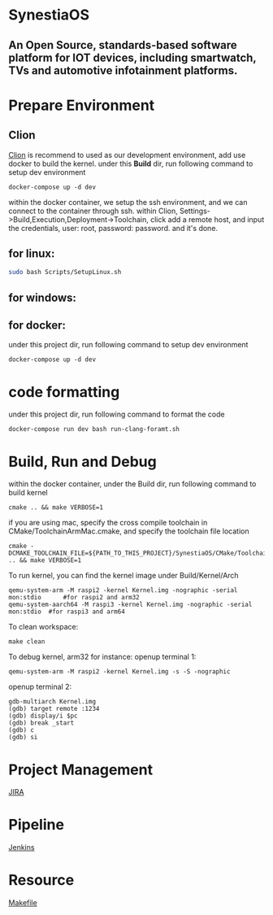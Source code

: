 # SynestiaOS
## An Open Source, standards-based software platform for IOT devices, including smartwatch, TVs and automotive infotainment platforms.

# Prepare Environment
## Clion
[Clion](https://www.jetbrains.com/clion) is recommend to used as our development environment, add use docker to build the kernel.
under this **Build** dir, run following command to setup dev environment
```
docker-compose up -d dev
```
within the docker container, we setup the ssh environment, and we can connect to the container through ssh.
within Clion, Settings->Build,Execution,Deployment->Toolchain, click add a remote host, 
and input the credentials, user: root, password: password. and it's done.

## for linux:
``` bash
sudo bash Scripts/SetupLinux.sh
```
## for windows:

## for docker:
under this project dir, run following command to setup dev environment
```
docker-compose up -d dev
```

# code formatting
under this project dir, run following command to format the code 
```
docker-compose run dev bash run-clang-foramt.sh
``` 
# Build, Run and Debug
within the docker container, under the Build dir, run following command to build kernel
```
cmake .. && make VERBOSE=1
```
if you are using mac, specify the cross compile toolchain in CMake/ToolchainArmMac.cmake, 
and specify the toolchain file location
```
cmake -DCMAKE_TOOLCHAIN_FILE=${PATH_TO_THIS_PROJECT}/SynestiaOS/CMake/ToolchainArmMac.cmake .. && make VERBOSE=1
```
To run kernel, you can find the kernel image under Build/Kernel/Arch
```
qemu-system-arm -M raspi2 -kernel Kernel.img -nographic -serial mon:stdio      #for raspi2 and arm32
qemu-system-aarch64 -M raspi3 -kernel Kernel.img -nographic -serial mon:stdio  #for raspi3 and arm64
```
To clean workspace:
```
make clean
```
To debug kernel, arm32 for instance:
openup terminal 1:
```
qemu-system-arm -M raspi2 -kernel Kernel.img -s -S -nographic
```
openup terminal 2:
```
gdb-multiarch Kernel.img
(gdb) target remote :1234
(gdb) display/i $pc
(gdb) break _start
(gdb) c
(gdb) si
```
# Project Management
[JIRA](https://synestiaos.atlassian.net/)

# Pipeline
[Jenkins](http://ci.synestiaos.org/)

# Resource
[Makefile](https://wiki.ubuntu.org.cn/%E8%B7%9F%E6%88%91%E4%B8%80%E8%B5%B7%E5%86%99Makefile:%E6%A6%82%E8%BF%B0)
